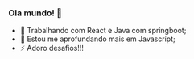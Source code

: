 ### Ola mundo! 👋

- 🔭 Trabalhando com React e Java com springboot;
- 🌱 Estou me aprofundando mais em Javascript;
- ⚡ Adoro desafios!!!
